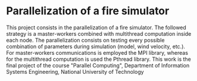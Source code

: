 # Parallelization of a fire simulator
This project consists in the parallelization of a fire simulator. The followed strategy is a master-workers combined with multithread computation inside each node. The parallelization consists on testing every possible combination of parameters during simulation (model, wind velocity, etc.).
For master-workers communications is employed the MPI library, whereas for the multithread computation is used the Pthread library.
This work is the final project of the course "Parallel Computing", Department of Information Systems Engineering, National University of Technology
